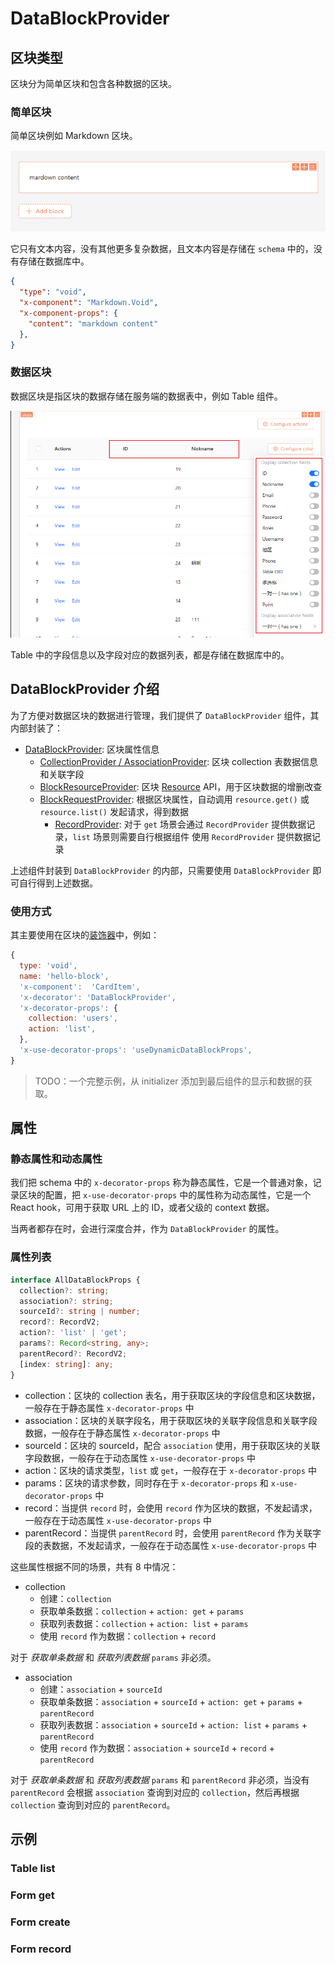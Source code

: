 # DataBlockProvider

## 区块类型

区块分为简单区块和包含各种数据的区块。

### 简单区块

简单区块例如 Markdown 区块。

![](./images/markdown-block.png)

它只有文本内容，没有其他更多复杂数据，且文本内容是存储在 `schema` 中的，没有存储在数据库中。

```json {5}| pure
{
  "type": "void",
  "x-component": "Markdown.Void",
  "x-component-props": {
    "content": "markdown content"
  },
}
```

### 数据区块

数据区块是指区块的数据存储在服务端的数据表中，例如 Table 组件。

![](./images/data-block.png)

Table 中的字段信息以及字段对应的数据列表，都是存储在数据库中的。


## DataBlockProvider 介绍

为了方便对数据区块的数据进行管理，我们提供了 `DataBlockProvider` 组件，其内部封装了：

- [DataBlockProvider](xx): 区块属性信息
  - [CollectionProvider / AssociationProvider](xx): 区块 collection 表数据信息和关联字段
  - [BlockResourceProvider](xx): 区块 [Resource](xx) API，用于区块数据的增删改查
  - [BlockRequestProvider](xx): 根据区块属性，自动调用 `resource.get()` 或 `resource.list()` 发起请求，得到数据
    - [RecordProvider](xx): 对于 `get` 场景会通过 `RecordProvider` 提供数据记录，`list` 场景则需要自行根据组件 使用 `RecordProvider` 提供数据记录

上述组件封装到 `DataBlockProvider` 的内部，只需要使用 `DataBlockProvider` 即可自行得到上述数据。

### 使用方式

其主要使用在区块的[装饰器]()中，例如：

<!-- 截图 -->

```js {5}| pure
{
  type: 'void',
  name: 'hello-block',
  'x-component':  'CardItem',
  'x-decorator': 'DataBlockProvider',
  'x-decorator-props': {
    collection: 'users',
    action: 'list',
  },
  'x-use-decorator-props': 'useDynamicDataBlockProps',
}
```

> TODO：一个完整示例，从 initializer 添加到最后组件的显示和数据的获取。

## 属性

### 静态属性和动态属性

我们把 schema 中的 `x-decorator-props` 称为静态属性，它是一个普通对象，记录区块的配置，把 `x-use-decorator-props` 中的属性称为动态属性，它是一个 React hook，可用于获取 URL 上的 ID，或者父级的 context 数据。

当两者都存在时，会进行深度合并，作为 `DataBlockProvider` 的属性。

### 属性列表

```ts | pure
interface AllDataBlockProps {
  collection?: string;
  association?: string;
  sourceId?: string | number;
  record?: RecordV2;
  action?: 'list' | 'get';
  params?: Record<string, any>;
  parentRecord?: RecordV2;
  [index: string]: any;
}
```

- collection：区块的 collection 表名，用于获取区块的字段信息和区块数据，一般存在于静态属性 `x-decorator-props` 中
- association：区块的关联字段名，用于获取区块的关联字段信息和关联字段数据，一般存在于静态属性 `x-decorator-props` 中
- sourceId：区块的 sourceId，配合 `association` 使用，用于获取区块的关联字段数据，一般存在于动态属性 `x-use-decorator-props` 中
- action：区块的请求类型，`list` 或 `get`，一般存在于 `x-decorator-props` 中
- params：区块的请求参数，同时存在于 `x-decorator-props` 和 `x-use-decorator-props` 中
- record：当提供 `record` 时，会使用 `record` 作为区块的数据，不发起请求，一般存在于动态属性 `x-use-decorator-props` 中
- parentRecord：当提供 `parentRecord` 时，会使用 `parentRecord` 作为关联字段的表数据，不发起请求，一般存在于动态属性 `x-use-decorator-props` 中

这些属性根据不同的场景，共有 8 中情况：

- collection
  - 创建：`collection`
  - 获取单条数据：`collection` + `action: get` + `params`
  - 获取列表数据：`collection` + `action: list` + `params`
  - 使用 `record` 作为数据：`collection` + `record`

对于 *获取单条数据* 和 *获取列表数据*  `params` 非必须。

- association
  - 创建：`association` + `sourceId`
  - 获取单条数据：`association` + `sourceId` + `action: get` + `params` + `parentRecord`
  - 获取列表数据：`association` + `sourceId` + `action: list` + `params` + `parentRecord`
  - 使用 `record` 作为数据：`association` + `sourceId` + `record` + `parentRecord`


对于 *获取单条数据* 和 *获取列表数据*  `params` 和 `parentRecord` 非必须，当没有 `parentRecord` 会根据 `association` 查询到对应的 `collection`，然后再根据 `collection` 查询到对应的 `parentRecord`。

## 示例

### Table list

### Form get

### Form create

### Form record

